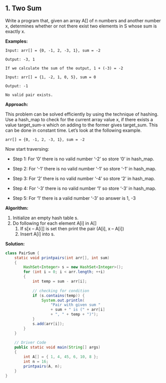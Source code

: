 ## 1. Two Sum

Write a program that, given an array A[] of n numbers and another number x, determines whether or not there exist two elements in S whose sum is exactly x. 

**Examples:** 

```
Input: arr[] = {0, -1, 2, -3, 1}, sum = -2

Output: -3, 1

If we calculate the sum of the output, 1 + (-3) = -2
```

```
Input: arr[] = {1, -2, 1, 0, 5}, sum = 0

Output: -1

No valid pair exists.
```

**Approach:**

This problem can be solved efficiently by using the technique of hashing. Use a hash_map to check for the current array value x, if there exists a value target_sum-x which on adding to the former gives target_sum. This can be done in constant time. Let’s look at the following example. 

```
arr[] = {0, -1, 2, -3, 1}, sum = -2 
```

Now start traversing:

- Step 1: For ‘0’ there is no valid number ‘-2’ so store ‘0’ in hash_map. 

- Step 2: For ‘-1’ there is no valid number ‘-1’ so store ‘-1’ in hash_map. 

- Step 3: For ‘2’ there is no valid number ‘-4’ so store ‘2’ in hash_map. 

- Step 4: For ‘-3’ there is no valid number ‘1’ so store ‘-3’ in hash_map. 

- Step 5: For ‘1’ there is a valid number ‘-3’ so answer is 1, -3 

**Algorithm:**

1. Initialize an empty hash table s.
2. Do following for each element A[i] in A[] 
    1. If s[x – A[i]] is set then print the pair (A[i], x – A[i])
    2. Insert A[i] into s.

**Solution:**

```java
class PairSum {
    static void printpairs(int arr[], int sum)
    {
        HashSet<Integer> s = new HashSet<Integer>();
        for (int i = 0; i < arr.length; ++i)
        {
            int temp = sum - arr[i];
 
            // checking for condition
            if (s.contains(temp)) {
                System.out.println(
                    "Pair with given sum "
                    + sum + " is (" + arr[i]
                    + ", " + temp + ")");
            }
            s.add(arr[i]);
        }
    }
 
    // Driver Code
    public static void main(String[] args)
    {
        int A[] = { 1, 4, 45, 6, 10, 8 };
        int n = 16;
        printpairs(A, n);
    }
}
```